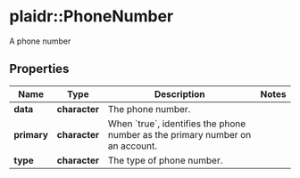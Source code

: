 # plaidr::PhoneNumber

A phone number

## Properties
Name | Type | Description | Notes
------------ | ------------- | ------------- | -------------
**data** | **character** | The phone number. | 
**primary** | **character** | When &#x60;true&#x60;, identifies the phone number as the primary number on an account. | 
**type** | **character** | The type of phone number. | 


